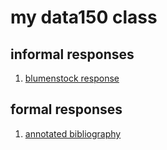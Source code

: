 # my data150 class  

## informal responses  

1. [blumenstock response](https://breej27.github.io/data150-bree/response1.html)

## formal responses
1. [annotated bibliography](Annotated_Bib.md)
